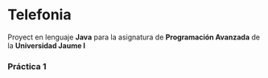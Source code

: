 # Telefonia
Proyect en lenguaje **Java** para la asignatura de **Programación Avanzada** de la **Universidad Jaume I**

### Práctica 1